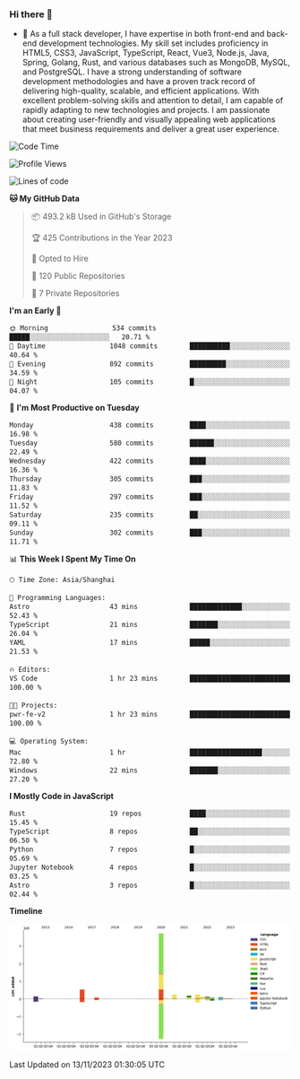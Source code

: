 ### Hi there 👋

- 🌱 As a full stack developer, I have expertise in both front-end and back-end development technologies. My skill set includes proficiency in HTML5, CSS3, JavaScript, TypeScript, React, Vue3, Node.js, Java, Spring, Golang, Rust, and various databases such as MongoDB, MySQL, and PostgreSQL. I have a strong understanding of software development methodologies and have a proven track record of delivering high-quality, scalable, and efficient applications. With excellent problem-solving skills and attention to detail, I am capable of rapidly adapting to new technologies and projects. I am passionate about creating user-friendly and visually appealing web applications that meet business requirements and deliver a great user experience.

<!--START_SECTION:waka-->
![Code Time](http://img.shields.io/badge/Code%20Time-1%2C158%20hrs%2032%20mins-blue)

![Profile Views](http://img.shields.io/badge/Profile%20Views-0-blue)

![Lines of code](https://img.shields.io/badge/From%20Hello%20World%20I%27ve%20Written-5.7%20million%20lines%20of%20code-blue)

**🐱 My GitHub Data** 

> 📦 493.2 kB Used in GitHub's Storage 
 > 
> 🏆 425 Contributions in the Year 2023
 > 
> 💼 Opted to Hire
 > 
> 📜 120 Public Repositories 
 > 
> 🔑 7 Private Repositories 
 > 
**I'm an Early 🐤** 

```text
🌞 Morning                534 commits         █████░░░░░░░░░░░░░░░░░░░░   20.71 % 
🌆 Daytime                1048 commits        ██████████░░░░░░░░░░░░░░░   40.64 % 
🌃 Evening                892 commits         █████████░░░░░░░░░░░░░░░░   34.59 % 
🌙 Night                  105 commits         █░░░░░░░░░░░░░░░░░░░░░░░░   04.07 % 
```
📅 **I'm Most Productive on Tuesday** 

```text
Monday                   438 commits         ████░░░░░░░░░░░░░░░░░░░░░   16.98 % 
Tuesday                  580 commits         ██████░░░░░░░░░░░░░░░░░░░   22.49 % 
Wednesday                422 commits         ████░░░░░░░░░░░░░░░░░░░░░   16.36 % 
Thursday                 305 commits         ███░░░░░░░░░░░░░░░░░░░░░░   11.83 % 
Friday                   297 commits         ███░░░░░░░░░░░░░░░░░░░░░░   11.52 % 
Saturday                 235 commits         ██░░░░░░░░░░░░░░░░░░░░░░░   09.11 % 
Sunday                   302 commits         ███░░░░░░░░░░░░░░░░░░░░░░   11.71 % 
```


📊 **This Week I Spent My Time On** 

```text
🕑︎ Time Zone: Asia/Shanghai

💬 Programming Languages: 
Astro                    43 mins             █████████████░░░░░░░░░░░░   52.43 % 
TypeScript               21 mins             ███████░░░░░░░░░░░░░░░░░░   26.04 % 
YAML                     17 mins             █████░░░░░░░░░░░░░░░░░░░░   21.53 % 

🔥 Editors: 
VS Code                  1 hr 23 mins        █████████████████████████   100.00 % 

🐱‍💻 Projects: 
pwr-fe-v2                1 hr 23 mins        █████████████████████████   100.00 % 

💻 Operating System: 
Mac                      1 hr                ██████████████████░░░░░░░   72.80 % 
Windows                  22 mins             ███████░░░░░░░░░░░░░░░░░░   27.20 % 
```

**I Mostly Code in JavaScript** 

```text
Rust                     19 repos            ████░░░░░░░░░░░░░░░░░░░░░   15.45 % 
TypeScript               8 repos             ██░░░░░░░░░░░░░░░░░░░░░░░   06.50 % 
Python                   7 repos             █░░░░░░░░░░░░░░░░░░░░░░░░   05.69 % 
Jupyter Notebook         4 repos             █░░░░░░░░░░░░░░░░░░░░░░░░   03.25 % 
Astro                    3 repos             █░░░░░░░░░░░░░░░░░░░░░░░░   02.44 % 
```



**Timeline**

![Lines of Code chart](https://raw.githubusercontent.com/elton/elton/main/assets/bar_graph.png)


 Last Updated on 13/11/2023 01:30:05 UTC
<!--END_SECTION:waka-->

<!--
**elton/elton** is a ✨ _special_ ✨ repository because its `README.md` (this file) appears on your GitHub profile.

Here are some ideas to get you started:

- 🔭 I’m currently working on ...
- 🌱 I’m currently learning ...
- 👯 I’m looking to collaborate on ...
- 🤔 I’m looking for help with ...
- 💬 Ask me about ...
- 📫 How to reach me: ...
- 😄 Pronouns: ...
- ⚡ Fun fact: ...
-->
